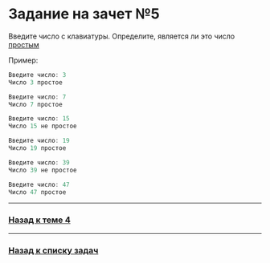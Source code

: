 # Задание на зачет №5

Введите число с клавиатуры. Определите, является ли это число [простым](https://ru.wikipedia.org/wiki/Простое_число)


Пример:

```java
Введите число: 3
Число 3 простое
```

```java
Введите число: 7
Число 7 простое
```

```java
Введите число: 15
Число 15 не простое
```

```java
Введите число: 19
Число 19 простое
```

```java
Введите число: 39
Число 39 не простое
```

```java
Введите число: 47
Число 47 простое
```

---

### [Назад к теме 4](../../unit_04/README.md)

---

### [Назад к списку задач](./README.md)